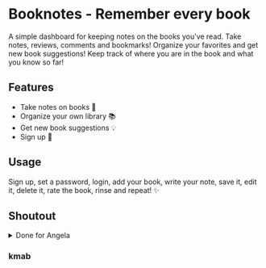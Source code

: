 # Booknotes - Remember every book

A simple dashboard for keeping notes on the books you've read. Take notes, reviews, comments and bookmarks! Organize your favorites and get new book suggestions! Keep track of where you are in the book and what you know so far!

## Features

- Take notes on books 📝
- Organize your own library 📚
- Get new book suggestions 💡
- Sign up 🧑

## Usage

Sign up, set a password, login, add your book, write your note, save it, edit it, delete it, rate the book, rinse and repeat! ✨

## Shoutout

<details>
<summary>Done for Angela</summary>

### Instructions

#### Overview

I read a lot of books but after I finish reading them I often don't remember all the most salient parts of the book. So I started taking notes. This capstone project is built on this idea. My friend Derek Sivers has this fantastic website where he has all the non-fiction books he has read, his notes, his ratings and when he read them. The books are sortable by rating, recency and title. It's a such cool idea for a project so I'm including it as a capstone here in this course.

#### Objectives

- Revise how to integrate public APIs into web projects.
- Gain more experience using Express/Node.js for server-side programming.
- Demonstrate ability to Create Read Update and Delete data in a PostgreSQL Database to persist data.

#### Example Ideas

- Use the [Open Library Covers API](https://openlibrary.org/dev/docs/api/covers) to fetch book covers.
- Create a database to store books you have read.
- Have a way to add new data about books, update previous reviews and delete entries.
- Display this information from your database in a website like [https://sive.rs/book](https://sive.rs/book)
- Be able to sort your book entries by rating and recency.

#### Requirements

1. Database Persistance

- Persist data using a PostgreSQL database.
- Use CRUD methods to manipulate data in the database.

2. Project Planning

- Think through your project, researching the API documentation, project features, what data you will store, and how it will be used in your web application.
- Draw a database diagram on [draw.io](https://draw.io/) and plan out any relationships.
- Think through the PostgreSQL command you will need to write to create the schema for your database.

3. Project Setup

- Set up a new Node.js project using Express.js.
- Include [pg](https://www.npmjs.com/package/pg) for working with your localhost PostgreSQL database.
- Include EJS for templating.
- Create a frontend in HTML CSS JS.
- Ensure that the project has a structured directory and file organization.

4. API Integration

- Implement at least a GET endpoint to interact with your chosen API.
- Use Axios to send HTTP requests to the API and handle responses.

5. Data Presentation

- Design the application to present the book covers from the API and the data in your database a in a user-friendly way.
- Use appropriate HTML, CSS, and a templating engine like EJS.
- Think about how you would allow the user to sort the data from the database.

6. Error Handling

- Ensure that error handling is in place for both your application and any API requests. You can console log any errors, but you can also give users any user-relevant errors.

7. Documentation

- Include comments throughout your code to explain your logic.

8. Code Sharing

- Use what you have learnt about GitHub to commit and push your project to GitHub so that you can share it with other students in the Q&A area, I'd love to see what you've build too! You can tweet at me [@yu_angela](https://x.com/@yu_angela)
- Include a Readme.md file that explains how to start your server, what commands are needed to run your code. e.g. `npm i`  and then `nodemon index.js`

#### Recommended Resources

- Express.js: [Getting Started Guide](https://expressjs.com/en/starter/installing.html)
- Node.js: [Documentation](https://nodejs.org/en/docs/)
- Axios: [Documentation](https://axios-http.com/docs/intro)
- Postgres: [Documentation](https://www.postgresql.org/docs/current/index.html)
- pg: [Documentation](https://node-postgres.com/)
- Open Library Covers API:  [https://openlibrary.org/dev/docs/api/covers](https://openlibrary.org/dev/docs/api/covers)

</details>

### kmab
